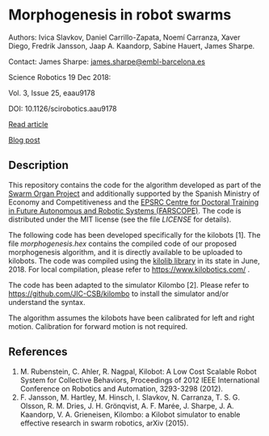 # Morphogenesis in robot swarms

Authors: Ivica Slavkov, Daniel Carrillo-Zapata, Noemí Carranza, Xaver Diego, Fredrik Jansson, Jaap A. Kaandorp, Sabine Hauert, James Sharpe.

Contact: James Sharpe: james.sharpe@embl-barcelona.es 

Science Robotics  19 Dec 2018:

Vol. 3, Issue 25, eaau9178

DOI: 10.1126/scirobotics.aau9178 

[Read article](http://robotics.sciencemag.org/content/3/25/eaau9178)

[Blog post](https://robohub.org/growing-bio-inspired-shapes-with-a-300-robot-swarm/)


## Description

This repository contains the code for the algorithm developed as part of the [Swarm Organ Project](http://www.swarm-organ.eu/) and additionally supported by the Spanish Ministry of Economy and Competitiveness and the [EPSRC Centre for Doctoral Training in Future Autonomous and Robotic Systems (FARSCOPE)](http://farscope.bris.ac.uk/). The code is distributed under the MIT license (see the file *LICENSE* for details).

The following code has been developed specifically for the kilobots [1]. The file *morphogenesis.hex* contains the compiled code of our proposed morphogenesis algorithm, and it is directly available to be uploaded to kilobots. The code was compiled using the [kilolib library](https://github.com/acornejo/kilolib) in its state in June, 2018. For local compilation, please refer to https://www.kilobotics.com/ .

The code has been adapted to the simulator Kilombo [2]. Please refer to https://github.com/JIC-CSB/kilombo to install the simulator and/or understand the syntax.

The algorithm assumes the kilobots have been calibrated for left and right motion. Calibration for forward motion is not required.


## References
1. M. Rubenstein, C. Ahler, R. Nagpal, Kilobot: A Low Cost Scalable Robot System for Collective Behaviors, Proceedings of 2012 IEEE International Conference on Robotics and Automation, 3293-3298 (2012).
1. F. Jansson, M. Hartley, M. Hinsch, I. Slavkov, N. Carranza, T. S. G. Olsson, R. M. Dries, J. H. Grönqvist, A. F. Marée, J. Sharpe, J. A. Kaandorp, V. A. Grieneisen, Kilombo: a Kilobot simulator to enable effective research in swarm robotics, arXiv (2015).
